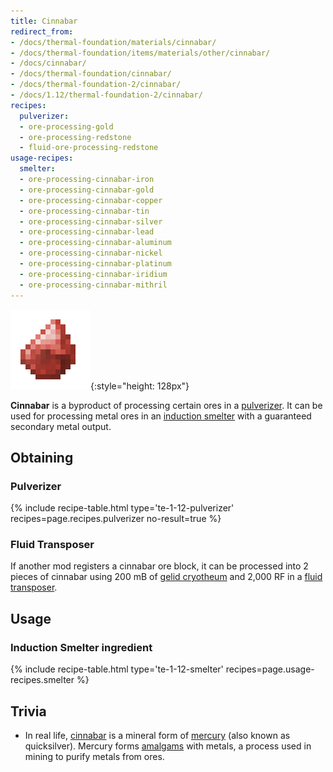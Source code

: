 ```yaml
---
title: Cinnabar
redirect_from:
- /docs/thermal-foundation/materials/cinnabar/
- /docs/thermal-foundation/items/materials/other/cinnabar/
- /docs/cinnabar/
- /docs/thermal-foundation/cinnabar/
- /docs/thermal-foundation-2/cinnabar/
- /docs/1.12/thermal-foundation-2/cinnabar/
recipes:
  pulverizer:
  - ore-processing-gold
  - ore-processing-redstone
  - fluid-ore-processing-redstone
usage-recipes:
  smelter:
  - ore-processing-cinnabar-iron
  - ore-processing-cinnabar-gold
  - ore-processing-cinnabar-copper
  - ore-processing-cinnabar-tin
  - ore-processing-cinnabar-silver
  - ore-processing-cinnabar-lead
  - ore-processing-cinnabar-aluminum
  - ore-processing-cinnabar-nickel
  - ore-processing-cinnabar-platinum
  - ore-processing-cinnabar-iridium
  - ore-processing-cinnabar-mithril
---
```


![Cinnabar](/assets/images/thermal-foundation-2/cinnabar.png){:style="height: 128px"}


**Cinnabar** is a byproduct of processing certain ores in a
[pulverizer](/docs/1.12/thermal-expansion/pulverizer/). It can be used for processing metal ores in an
[induction smelter](/docs/1.12/thermal-expansion/induction-smelter/) with a guaranteed secondary metal
output.


Obtaining
---------

### Pulverizer
{% include recipe-table.html type='te-1-12-pulverizer' recipes=page.recipes.pulverizer no-result=true %}

### Fluid Transposer
If another mod registers a cinnabar ore block, it can be processed into 2 pieces
of cinnabar using 200 mB of [gelid cryotheum](/docs/1.12/thermal-foundation/gelid-cryotheum/) and 2,000
RF in a [fluid transposer](/docs/1.12/thermal-expansion/fluid-transposer/).


Usage
-----

### Induction Smelter ingredient
{% include recipe-table.html type='te-1-12-smelter' recipes=page.usage-recipes.smelter %}


Trivia
------

* In real life, [cinnabar](https://en.wikipedia.org/wiki/Cinnabar) is a mineral
  form of [mercury](https://en.wikipedia.org/wiki/Mercury) (also known as
  quicksilver). Mercury forms
  [amalgams](https://en.wikipedia.org/wiki/Amalgam_(chemistry)) with metals, a
  process used in mining to purify metals from ores.
